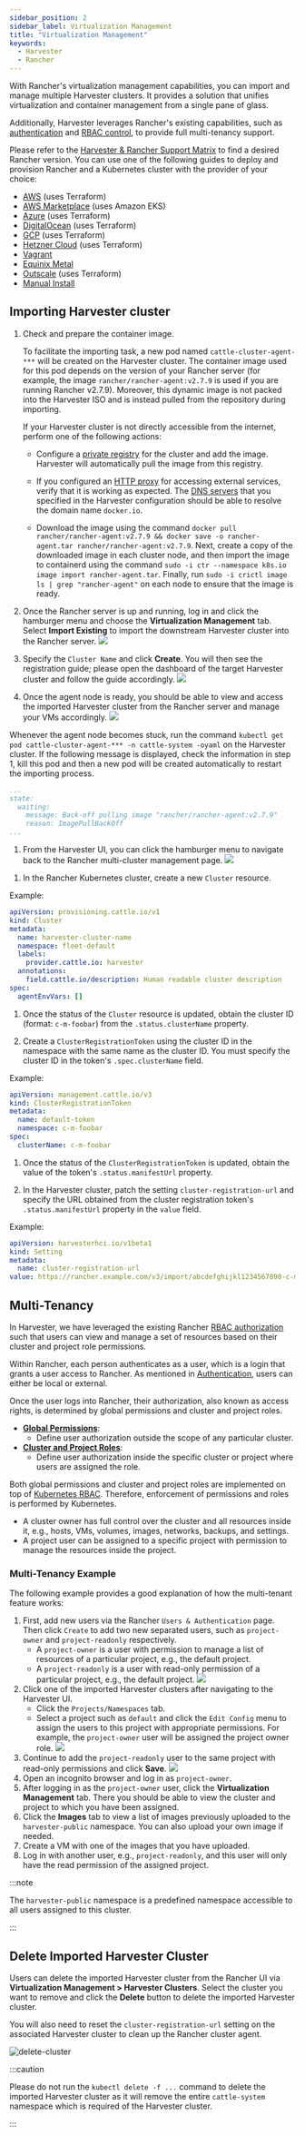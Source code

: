 ```yaml
---
sidebar_position: 2
sidebar_label: Virtualization Management
title: "Virtualization Management"
keywords:
  - Harvester
  - Rancher
---
```


<head>
  <link rel="canonical" href="https://docs.harvesterhci.io/v1.2/rancher/virtualization-management"/>
</head>

With Rancher's virtualization management capabilities, you can import and manage multiple Harvester clusters. It provides a solution that unifies virtualization and container management from a single pane of glass.

Additionally, Harvester leverages Rancher's existing capabilities, such as [authentication](https://ranchermanager.docs.rancher.com/v2.7/pages-for-subheaders/authentication-config) and [RBAC control](https://ranchermanager.docs.rancher.com/v2.7/pages-for-subheaders/manage-role-based-access-control-rbac), to provide full multi-tenancy support.

Please refer to the [Harvester & Rancher Support Matrix](https://www.suse.com/suse-harvester/support-matrix/all-supported-versions/) to find a desired Rancher version. You can use one of the following guides to deploy and provision Rancher and a Kubernetes cluster with the provider of your choice:
 - [AWS](https://ranchermanager.docs.rancher.com/v2.7/pages-for-subheaders/deploy-rancher-manager) (uses Terraform)
 - [AWS Marketplace](https://ranchermanager.docs.rancher.com/v2.7/getting-started/quick-start-guides/deploy-rancher-manager/aws-marketplace) (uses Amazon EKS)
 - [Azure](https://ranchermanager.docs.rancher.com/v2.7/getting-started/quick-start-guides/deploy-rancher-manager/azure) (uses Terraform)
 - [DigitalOcean](https://ranchermanager.docs.rancher.com/v2.7/getting-started/quick-start-guides/deploy-rancher-manager/digitalocean) (uses Terraform)
 - [GCP](https://ranchermanager.docs.rancher.com/v2.7/getting-started/quick-start-guides/deploy-rancher-manager/gcp) (uses Terraform)
 - [Hetzner Cloud](https://ranchermanager.docs.rancher.com/v2.7/getting-started/quick-start-guides/deploy-rancher-manager/hetzner-cloud) (uses Terraform)
 - [Vagrant](https://ranchermanager.docs.rancher.com/v2.7/getting-started/quick-start-guides/deploy-rancher-manager/vagrant)
 - [Equinix Metal](https://ranchermanager.docs.rancher.com/v2.7/getting-started/quick-start-guides/deploy-rancher-manager/equinix-metal)
 - [Outscale](https://ranchermanager.docs.rancher.com/v2.7/getting-started/quick-start-guides/deploy-rancher-manager/outscale-qs) (uses Terraform)
 - [Manual Install](https://ranchermanager.docs.rancher.com/v2.7/getting-started/quick-start-guides/deploy-rancher-manager/helm-cli)

## Importing Harvester cluster

<Tabs>
<TabItem value="ui" label="UI" default>

1. Check and prepare the container image.

    To facilitate the importing task, a new pod named `cattle-cluster-agent-***` will be created on the Harvester cluster. The container image used for this pod depends on the version of your Rancher server (for example, the image `rancher/rancher-agent:v2.7.9` is used if you are running Rancher v2.7.9). Moreover, this dynamic image is not packed into the Harvester ISO and is instead pulled from the repository during importing.

    If your Harvester cluster is not directly accessible from the internet, perform one of the following actions:

    - Configure a [private registry](../advanced/settings.md#containerd-registry) for the cluster and add the image. Harvester will automatically pull the image from this registry.

    - If you configured an [HTTP proxy](../airgap.md/#configure-an-http-proxy-in-harvester-settings) for accessing external services, verify that it is working as expected. The [DNS servers](../install/update-harvester-configuration.md#dns-servers) that you specified in the Harvester configuration should be able to resolve the domain name `docker.io`.

    - Download the image using the command `docker pull rancher/rancher-agent:v2.7.9 && docker save -o rancher-agent.tar rancher/rancher-agent:v2.7.9`. Next, create a copy of the downloaded image in each cluster node, and then import the image to containerd using the command `sudo -i ctr --namespace k8s.io image import rancher-agent.tar`. Finally, run `sudo -i crictl image ls | grep "rancher-agent"` on each node to ensure that the image is ready.

1. Once the Rancher server is up and running, log in and click the hamburger menu and choose the **Virtualization Management** tab. Select **Import Existing** to import the downstream Harvester cluster into the Rancher server.
![](/img/v1.2/rancher/vm-menu.png)

1. Specify the `Cluster Name` and click **Create**. You will then see the registration guide; please open the dashboard of the target Harvester cluster and follow the guide accordingly.
![](/img/v1.2/rancher/harv-importing.png)

1. Once the agent node is ready, you should be able to view and access the imported Harvester cluster from the Rancher server and manage your VMs accordingly.
![](/img/v1.2/rancher/harv-cluster-view.png)

  Whenever the agent node becomes stuck, run the command `kubectl get pod cattle-cluster-agent-*** -n cattle-system -oyaml` on the Harvester cluster. If the following message is displayed, check the information in step 1, kill this pod and then a new pod will be created automatically to restart the importing process.

  ```yaml
  ...
  state:
    waiting:
      message: Back-off pulling image "rancher/rancher-agent:v2.7.9"
      reason: ImagePullBackOff
  ...
  ```

1. From the Harvester UI, you can click the hamburger menu to navigate back to the Rancher multi-cluster management page.
![](/img/v1.2/rancher/harv-go-back.png)

</TabItem>
<TabItem value="api" label="API">

1. In the Rancher Kubernetes cluster, create a new `Cluster` resource.

  Example:

  ```yaml
  apiVersion: provisioning.cattle.io/v1
  kind: Cluster
  metadata:
    name: harvester-cluster-name
    namespace: fleet-default
    labels:
      provider.cattle.io: harvester
    annotations:
      field.cattle.io/description: Human readable cluster description
  spec:
    agentEnvVars: []
  ```

1. Once the status of the `Cluster` resource is updated, obtain the cluster ID (format: `c-m-foobar`) from the `.status.clusterName` property.

1. Create a `ClusterRegistrationToken` using the cluster ID in the namespace with the same name as the cluster ID. You must specify the cluster ID in the token's `.spec.clusterName` field.

  Example:

  ```yaml
  apiVersion: management.cattle.io/v3
  kind: ClusterRegistrationToken
  metadata:
    name: default-token
    namespace: c-m-foobar
  spec:
    clusterName: c-m-foobar
  ```

1. Once the status of the `ClusterRegistrationToken` is updated, obtain the value of the token's `.status.manifestUrl` property.

1. In the Harvester cluster, patch the setting `cluster-registration-url` and specify the URL obtained from the cluster registration token's `.status.manifestUrl` property in the `value` field.

  Example:

  ```yaml
  apiVersion: harvesterhci.io/v1beta1
  kind: Setting
  metadata:
    name: cluster-registration-url
  value: https://rancher.example.com/v3/import/abcdefghijkl1234567890-c-m-foobar.yaml
  ```

</TabItem>
</Tabs>

## Multi-Tenancy

In Harvester, we have leveraged the existing Rancher [RBAC authorization](https://ranchermanager.docs.rancher.com/v2.7/pages-for-subheaders/manage-role-based-access-control-rbac) such that users can view and manage a set of resources based on their cluster and project role permissions.

Within Rancher, each person authenticates as a user, which is a login that grants a user access to Rancher. As mentioned in [Authentication](https://ranchermanager.docs.rancher.com/v2.7/pages-for-subheaders/authentication-config), users can either be local or external.

Once the user logs into Rancher, their authorization, also known as access rights, is determined by global permissions and cluster and project roles.

- [**Global Permissions**](https://ranchermanager.docs.rancher.com/v2.7/how-to-guides/new-user-guides/authentication-permissions-and-global-configuration/manage-role-based-access-control-rbac/global-permissions):
    - Define user authorization outside the scope of any particular cluster.
- [**Cluster and Project Roles**](https://ranchermanager.docs.rancher.com/v2.7/how-to-guides/new-user-guides/authentication-permissions-and-global-configuration/manage-role-based-access-control-rbac/cluster-and-project-roles):
    - Define user authorization inside the specific cluster or project where users are assigned the role.

Both global permissions and cluster and project roles are implemented on top of [Kubernetes RBAC](https://kubernetes.io/docs/reference/access-authn-authz/rbac/). Therefore, enforcement of permissions and roles is performed by Kubernetes.

- A cluster owner has full control over the cluster and all resources inside it, e.g., hosts, VMs, volumes, images, networks, backups, and settings.
- A project user can be assigned to a specific project with permission to manage the resources inside the project.


### Multi-Tenancy Example
The following example provides a good explanation of how the multi-tenant feature works:

1. First, add new users via the Rancher `Users & Authentication` page. Then click `Create` to add two new separated users, such as `project-owner` and `project-readonly` respectively.
    - A `project-owner` is a user with permission to manage a list of resources of a particular project, e.g., the default project.
    - A `project-readonly` is a user with read-only permission of a particular project, e.g., the default project.
    ![](/img/v1.2/rancher/create-user.png)
1. Click one of the imported Harvester clusters after navigating to the Harvester UI.
    - Click the `Projects/Namespaces` tab.
    - Select a project such as `default` and click the `Edit Config` menu to assign the users to this project with appropriate permissions. For example, the `project-owner` user will be assigned the project owner role.
   ![](/img/v1.2/rancher/add-member.png)
1. Continue to add the `project-readonly` user to the same project with read-only permissions and click **Save**.
   ![](/img/v1.2/rancher/added-user.png)
1. Open an incognito browser and log in as `project-owner`.
1. After logging in as the `project-owner` user, click the **Virtualization Management** tab. There you should be able to view the cluster and project to which you have been assigned.
1. Click the **Images** tab to view a list of images previously uploaded to the `harvester-public` namespace. You can also upload your own image if needed.
1. Create a VM with one of the images that you have uploaded.
1. Log in with another user, e.g., `project-readonly`, and this user will only have the read permission of the assigned project.

:::note

The `harvester-public` namespace is a predefined namespace accessible to all users assigned to this cluster.

:::

## Delete Imported Harvester Cluster
Users can delete the imported Harvester cluster from the Rancher UI via **Virtualization Management > Harvester Clusters**. Select the cluster you want to remove and click the **Delete** button to delete the imported Harvester cluster.

You will also need to reset the `cluster-registration-url` setting on the associated Harvester cluster to clean up the Rancher cluster agent.

![delete-cluster](/img/v1.2/rancher/delete-harvester-cluster.png)

:::caution

Please do not run the `kubectl delete -f ...` command to delete the imported Harvester cluster as it will remove the entire `cattle-system` namespace which is required of the Harvester cluster.

:::
